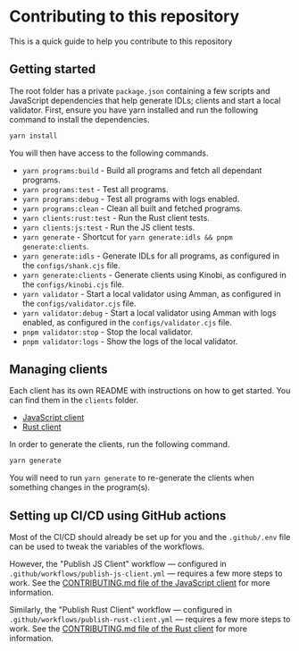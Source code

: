 # Contributing to this repository

This is a quick guide to help you contribute to this repository

## Getting started

The root folder has a private `package.json` containing a few scripts and JavaScript dependencies that help generate IDLs; clients and start a local validator. First, ensure you have yarn installed and run the following command to install the dependencies.

```sh
yarn install
```

You will then have access to the following commands.

- `yarn programs:build` - Build all programs and fetch all dependant programs.
- `yarn programs:test` - Test all programs.
- `yarn programs:debug` - Test all programs with logs enabled.
- `yarn programs:clean` - Clean all built and fetched programs.
- `yarn clients:rust:test` -  Run the Rust client tests.
- `yarn clients:js:test` -  Run the JS client tests.
- `yarn generate` - Shortcut for `yarn generate:idls && pnpm generate:clients`.
- `yarn generate:idls` - Generate IDLs for all programs, as configured in the `configs/shank.cjs` file.
- `yarn generate:clients` - Generate clients using Kinobi, as configured in the `configs/kinobi.cjs` file.
- `yarn validator` - Start a local validator using Amman, as configured in the `configs/validator.cjs` file.
- `yarn validator:debug` - Start a local validator using Amman with logs enabled, as configured in the `configs/validator.cjs` file.
- `pnpm validator:stop` - Stop the local validator.
- `pnpm validator:logs` - Show the logs of the local validator.

## Managing clients

Each client has its own README with instructions on how to get started. You can find them in the `clients` folder.

- [JavaScript client](./clients/js/README.md)
- [Rust client](./clients/rust/README.md)

In order to generate the clients, run the following command.

```sh
yarn generate
```

You will need to run `yarn generate` to re-generate the clients when something changes in the program(s).

## Setting up CI/CD using GitHub actions

Most of the CI/CD should already be set up for you and the `.github/.env` file can be used to tweak the variables of the workflows.

However, the "Publish JS Client" workflow — configured in `.github/workflows/publish-js-client.yml` — requires a few more steps to work. See the [CONTRIBUTING.md file of the JavaScript client](./clients/js/CONTRIBUTING.md#setting-up-github-actions) for more information.

Similarly, the "Publish Rust Client" workflow — configured in `.github/workflows/publish-rust-client.yml` — requires a few more steps to work. See the [CONTRIBUTING.md file of the Rust client](./clients/rust/CONTRIBUTING.md#setting-up-github-actions) for more information.
